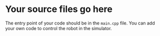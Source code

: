 # Your source files go here

The entry point of your code should be in the `main.cpp` file. You can add your own code to control the robot in the simulator.
